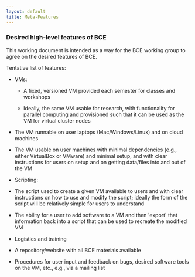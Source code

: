 ```yaml
---
layout: default
title: Meta-Features
---
```

### Desired high-level features of BCE

This working document is intended as a way for the BCE working group to agree on the desired features of BCE.

Tentative list of features:

 * VMs:

   - A fixed, versioned VM provided each semester for classes and workshops

   -  Ideally, the same VM usable for research, with functionality for parallel computing and provisioned such that it can be used as the VM for virtual cluster nodes

  - The VM runnable on user laptops (Mac/Windows/Linux) and on cloud machines

  - The VM usable on user machines with minimal dependencies (e.g., either VirtualBox or VMware) and minimal setup, and with clear instructions for users on setup and on getting data/files into and out of the VM

 * Scripting:

  - The script used to create a given VM available to users and with clear instructions on how to use and modify the script; ideally the form of the script will be relatively simple for users to understand

  - The ability for a user to add software to a VM and then 'export' that information back into a script that can be used to recreate the modified VM

 * Logistics and training
 
  - A repository/website with all BCE materials available

  - Procedures for user input and feedback on bugs, desired software tools on the VM, etc., e.g., via a mailing list



